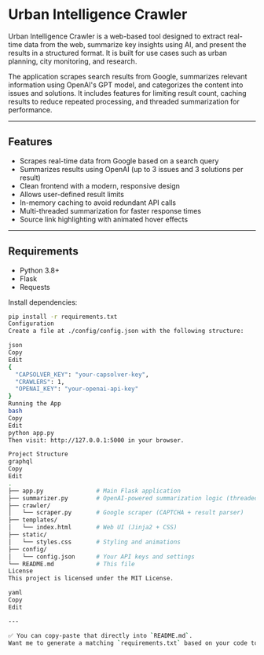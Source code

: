 # Urban Intelligence Crawler

Urban Intelligence Crawler is a web-based tool designed to extract real-time data from the web, summarize key insights using AI, and present the results in a structured format. It is built for use cases such as urban planning, city monitoring, and research.

The application scrapes search results from Google, summarizes relevant information using OpenAI's GPT model, and categorizes the content into issues and solutions. It includes features for limiting result count, caching results to reduce repeated processing, and threaded summarization for performance.

---

## Features

- Scrapes real-time data from Google based on a search query
- Summarizes results using OpenAI (up to 3 issues and 3 solutions per result)
- Clean frontend with a modern, responsive design
- Allows user-defined result limits
- In-memory caching to avoid redundant API calls
- Multi-threaded summarization for faster response times
- Source link highlighting with animated hover effects

---

## Requirements

- Python 3.8+
- Flask
- Requests

Install dependencies:

```bash
pip install -r requirements.txt
Configuration
Create a file at ./config/config.json with the following structure:

json
Copy
Edit
{
  "CAPSOLVER_KEY": "your-capsolver-key",
  "CRAWLERS": 1,
  "OPENAI_KEY": "your-openai-api-key"
}
Running the App
bash
Copy
Edit
python app.py
Then visit: http://127.0.0.1:5000 in your browser.

Project Structure
graphql
Copy
Edit
.
├── app.py               # Main Flask application
├── summarizer.py        # OpenAI-powered summarization logic (threaded)
├── crawler/
│   └── scraper.py       # Google scraper (CAPTCHA + result parser)
├── templates/
│   └── index.html       # Web UI (Jinja2 + CSS)
├── static/
│   └── styles.css       # Styling and animations
├── config/
│   └── config.json      # Your API keys and settings
└── README.md            # This file
License
This project is licensed under the MIT License.

yaml
Copy
Edit

---

✅ You can copy-paste that directly into `README.md`.  
Want me to generate a matching `requirements.txt` based on your code too?






